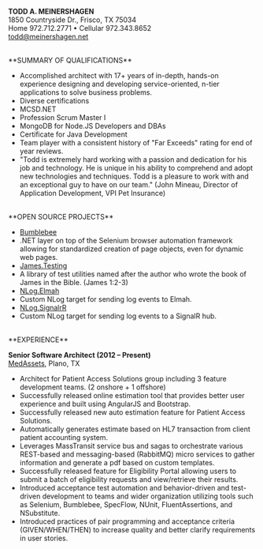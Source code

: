 **TODD A. MEINERSHAGEN**
<br>
1850 Countryside Dr., Frisco, TX 75034
<br>
Home 972.712.2771 • Cellular 972.343.8652
<br>
[todd@meinershagen.net](mailto:todd@meinershagen.net)

<br>
**SUMMARY OF QUALIFICATIONS**

* Accomplished architect with 17+ years of in-depth, hands-on experience designing and developing service-oriented, n-tier applications to solve business problems.
* Diverse certifications
 * MCSD.NET
 * Profession Scrum Master I
 * MongoDB for Node.JS Developers and DBAs
 * Certificate for Java Development
* Team player with a consistent history of "Far Exceeds" rating for end of year reviews.
* "Todd is extremely hard working with a passion and dedication for his job and technology. He is unique in his ability to comprehend and adopt new technologies and techniques. Todd is a pleasure to work with and an exceptional guy to have on our team."  (John Mineau, Director of Application Development, VPI Pet Insurance)

<br>
**OPEN SOURCE PROJECTS**

* [Bumblebee](https://www.nuget.org/packages/Bumblebee.Automation/)
 * .NET layer on top of the Selenium browser automation framework allowing for standardized creation of page objects, even for dynamic web pages.
* [James.Testing](https://github.com/QualitySoftwareMatters/James.Testing)
 * A library of test utilities named after the author who wrote the book of James in the Bible. (James 1:2-3)
* [NLog.Elmah](https://www.nuget.org/packages/NLog.Elmah/)
 * Custom NLog target for sending log events to Elmah.
* [NLog.SignalrR](https://www.nuget.org/packages/NLog.SignalR/)
 * Custom NLog target for sending log events to a SignalR hub.

<br>
**EXPERIENCE**

**Senior Software Architect (2012 – Present)**<br>
[MedAssets](http://www.medassets.com/), Plano, TX

* Architect for Patient Access Solutions group including 3 feature development teams.  (2 onshore + 1 offshore)
* Successfully released online estimation tool that provides better user experience and built using AngularJS and Bootstrap.
* Successfully released new auto estimation feature for Patient Access Solutions.
 * Automatically generates estimate based on HL7 transaction from client patient accounting system.
 * Leverages MassTransit service bus and sagas to orchestrate various REST-based and messaging-based (RabbitMQ) micro services to gather information and generate a pdf based on custom templates.
* Successfully released feature for Eligibility Portal allowing users to submit a batch of eligibility requests and view/retrieve their results.
* Introduced acceptance test automation and behavior-driven and test-driven development to teams and wider organization utilizing tools such as Selenium, Bumblebee, SpecFlow, NUnit, FluentAssertions, and NSubstitute.
* Introduced practices of pair programming and acceptance criteria (GIVEN/WHEN/THEN) to increase quality and better clarify requirements in user stories.
